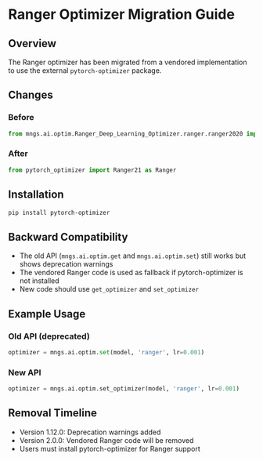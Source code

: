 # Ranger Optimizer Migration Guide

## Overview
The Ranger optimizer has been migrated from a vendored implementation to use the external `pytorch-optimizer` package.

## Changes

### Before
```python
from mngs.ai.optim.Ranger_Deep_Learning_Optimizer.ranger.ranger2020 import Ranger
```

### After
```python
from pytorch_optimizer import Ranger21 as Ranger
```

## Installation
```bash
pip install pytorch-optimizer
```

## Backward Compatibility
- The old API (`mngs.ai.optim.get` and `mngs.ai.optim.set`) still works but shows deprecation warnings
- The vendored Ranger code is used as fallback if pytorch-optimizer is not installed
- New code should use `get_optimizer` and `set_optimizer`

## Example Usage

### Old API (deprecated)
```python
optimizer = mngs.ai.optim.set(model, 'ranger', lr=0.001)
```

### New API
```python
optimizer = mngs.ai.optim.set_optimizer(model, 'ranger', lr=0.001)
```

## Removal Timeline
- Version 1.12.0: Deprecation warnings added
- Version 2.0.0: Vendored Ranger code will be removed
- Users must install pytorch-optimizer for Ranger support